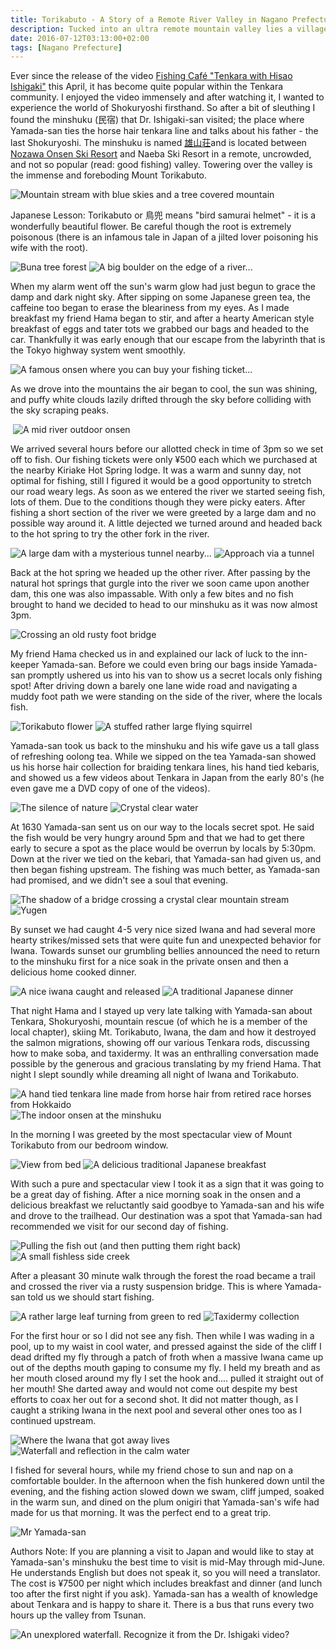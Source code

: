 ```yaml
---
title: Torikabuto - A Story of a Remote River Valley in Nagano Prefecture
description: Tucked into an ultra remote mountain valley lies a village that time forgot. Coursing through this utopia are a plethora of keiryu teeming with trout...
date: 2016-07-12T03:13:00+02:00
tags: [Nagano Prefecture]
---
```

<div class="text-lg mt-2">
<p class="mb-2">Ever since the release of the video <a href="https://www.fishingvision.ch/media/fishing-caf%C3%A9-%22tenkara-with-hisao-ishigaki%22/45315/feature" target="_blank" rel="noopener">Fishing Café "Tenkara with Hisao Ishigaki"</a> this April, it has become quite popular within the Tenkara community. I enjoyed the video immensely and after watching it, I wanted to experience the world of Shokuryoshi firsthand. So after a bit of sleuthing I found the minshuku (民宿) that Dr. Ishigaki-san visited; the place where Yamada-san ties the horse hair tenkara line and talks about his father - the last Shokuryoshi. The minshuku is named <a href="https://sakae-akiyamago.com/stay/324/" target="_blank" rel="noopener">雄山荘</a>and is located between <a href="https://www.fallfishtenkara.com/nozawa-onsen-fire-festival/" target="_blank" rel="noopener">Nozawa Onsen Ski Resort</a> and Naeba Ski Resort in a remote, uncrowded, and not so popular (read: good fishing) valley. Towering over the valley is the immense and foreboding Mount Torikabuto.</p>

<img class="w-8/12 rounded-lg shadow-lg mx-auto" src="https://fallfish-tenkara-images.s3-us-west-1.amazonaws.com/FfT+-+Torikabuto/wayama+sakai-tori+kabuto-tenkara-nagano+prefecture-shokuriyoshi-blue+skies.JPG" alt="Mountain stream with blue skies and a tree covered mountain" />

<p class="mt-2 mb-2 font-medium italic">Japanese Lesson: Torikabuto or 鳥兜 means "bird samurai helmet" - it is a wonderfully beautiful flower. Be careful though the root is extremely poisonous (there is an infamous tale in Japan of a jilted lover poisoning his wife with the root).</p>

<img class="w-8/12 rounded-lg shadow-lg mx-auto" src="https://fallfish-tenkara-images.s3-us-west-1.amazonaws.com/FfT+-+Torikabuto/wayama+sakai-tori+kabuto-tenkara-nagano+prefecture-shokuriyoshi-bog.JPG" alt="Buna tree forest" />

<img class="w-8/12 rounded-lg shadow-lg mx-auto" src="https://fallfish-tenkara-images.s3-us-west-1.amazonaws.com/FfT+-+Torikabuto/wayama+sakai-tori+kabuto-tenkara-nagano+prefecture-shokuriyoshi-boulder.JPG" alt="A big boulder on the edge of a river..." />

<p class="mt-2 mb-2">When my alarm went off the sun's warm glow had just begun to grace the damp and dark night sky. After sipping on some Japanese green tea, the caffeine too began to erase the bleariness from my eyes. As I made breakfast my friend Hama began to stir, and after a hearty American style breakfast of eggs and tater tots we grabbed our bags and headed to the car. Thankfully it was early enough that our escape from the labyrinth that is the Tokyo highway system went smoothly.</p>

<img class="w-8/12 rounded-lg shadow-lg mx-auto" src="https://fallfish-tenkara-images.s3-us-west-1.amazonaws.com/FfT+-+Torikabuto/wayama+sakai-tori+kabuto-tenkara-nagano+prefecture-shokuriyoshi-Kiriake+Hot+Spring.JPG" alt="A famous onsen where you can buy your fishing ticket..." />

<img class="w-8/12 rounded-lg shadow-lg mx-auto" src="https://fallfish-tenkara-images.s3-us-west-1.amazonaws.com/FfT+-+Torikabuto/wayama+sakai-tori+kabuto-tenkara-nagano+prefecture-shokuriyoshi-minshuku.JPG" alt="" />

<p class="mt-2 mb-2">As we drove into the mountains the air began to cool, the sun was shining, and puffy white clouds lazily drifted through the sky before colliding with the sky scraping peaks.</p>

<img class="w-8/12 rounded-lg shadow-lg mx-auto" src="https://fallfish-tenkara-images.s3-us-west-1.amazonaws.com/FfT+-+Torikabuto/wayama+sakai-tori+kabuto-tenkara-nagano+prefecture-shokuriyoshi-Koakasawa+Sakai.JPG" alt="" />

<img class="w-8/12 rounded-lg shadow-lg mx-auto" src="https://fallfish-tenkara-images.s3-us-west-1.amazonaws.com/FfT+-+Torikabuto/wayama+sakai-tori+kabuto-tenkara-nagano+prefecture-shokuriyoshi-river+onsen.JPG" alt="A mid river outdoor onsen" />

<p class="mt-2 mb-2">We arrived several hours before our allotted check in time of 3pm so we set off to fish. Our fishing tickets were only ¥500 each which we purchased at the nearby Kiriake Hot Spring lodge. It was a warm and sunny day, not optimal for fishing, still I figured it would be a good opportunity to stretch our road weary legs. As soon as we entered the river we started seeing fish, lots of them. Due to the conditions though they were picky eaters. After fishing a short section of the river we were greeted by a large dam and no possible way around it. A little dejected we turned around and headed back to the hot spring to try the other fork in the river.</p>

<img class="w-8/12 rounded-lg shadow-lg mx-auto" src="https://fallfish-tenkara-images.s3-us-west-1.amazonaws.com/FfT+-+Torikabuto/wayama+sakai-tori+kabuto-tenkara-nagano+prefecture-shokuriyoshi-dam.JPG" alt="A large dam with a mysterious tunnel nearby..." />

<img class="w-8/12 rounded-lg shadow-lg mx-auto" src="https://fallfish-tenkara-images.s3-us-west-1.amazonaws.com/FfT+-+Torikabuto/wayama+sakai-tori+kabuto-tenkara-nagano+prefecture-shokuriyoshi-tunnel.JPG" alt="Approach via a tunnel" />

<p class="mt-2 mb-2">Back at the hot spring we headed up the other river. After passing by the natural hot springs that gurgle into the river we soon came upon another dam, this one was also impassable. With only a few bites and no fish brought to hand we decided to head to our minshuku as it was now almost 3pm.</p>

<img class="w-8/12 rounded-lg shadow-lg mx-auto" src="https://fallfish-tenkara-images.s3-us-west-1.amazonaws.com/FfT+-+Torikabuto/wayama+sakai-tori+kabuto-tenkara-nagano+prefecture-shokuriyoshi-foot+bridge.JPG" alt="Crossing an old rusty foot bridge" />

<p class="mt-2 mb-2">My friend Hama checked us in and explained our lack of luck to the inn-keeper Yamada-san. Before we could even bring our bags inside Yamada-san promptly ushered us into his van to show us a secret locals only fishing spot! After driving down a barely one lane wide road and navigating a muddy foot path we were standing on the side of the river, where the locals fish.</p>

<img class="w-8/12 rounded-lg shadow-lg mx-auto" src="https://fallfish-tenkara-images.s3-us-west-1.amazonaws.com/FfT+-+Torikabuto/wayama+sakai-tori+kabuto-tenkara-nagano+prefecture-shokuriyoshi-tori+kabuto+flowers.JPG" alt="Torikabuto flower" />

<img class="w-8/12 rounded-lg shadow-lg mx-auto" src="https://fallfish-tenkara-images.s3-us-west-1.amazonaws.com/FfT+-+Torikabuto/wayama+sakai-tori+kabuto-tenkara-nagano+prefecture-shokuriyoshi-flying+squirel.JPG" alt="A stuffed rather large flying squirrel" />

<p class="mt-2 mb-2">Yamada-san took us back to the minshuku and his wife gave us a tall glass of refreshing oolong tea. While we sipped on the tea Yamada-san showed us his horse hair collection for braiding tenkara lines, his hand tied kebaris, and showed us a few videos about Tenkara in Japan from the early 80's (he even gave me a DVD copy of one of the videos).</p>

<img class="w-8/12 rounded-lg shadow-lg mx-auto" src="https://fallfish-tenkara-images.s3-us-west-1.amazonaws.com/FfT+-+Torikabuto/wayama+sakai-tori+kabuto-tenkara-nagano+prefecture-shokuriyoshi-mountain+and+stream.JPG" alt="The silence of nature" />

<img class="w-8/12 rounded-lg shadow-lg mx-auto" src="https://fallfish-tenkara-images.s3-us-west-1.amazonaws.com/FfT+-+Torikabuto/wayama+sakai-tori+kabuto-tenkara-nagano+prefecture-shokuriyoshi-turquoise+water.JPG" alt="Crystal clear water" />

<p class="mt-2 mb-2">At 1630 Yamada-san sent us on our way to the locals secret spot. He said the fish would be very hungry around 5pm and that we had to get there early to secure a spot as the place would be overrun by locals by 5:30pm. Down at the river we tied on the kebari, that Yamada-san had given us, and then began fishing upstream. The fishing was much better, as Yamada-san had promised, and we didn't see a soul that evening.</p>

<img class="w-8/12 rounded-lg shadow-lg mx-auto" src="https://fallfish-tenkara-images.s3-us-west-1.amazonaws.com/FfT+-+Torikabuto/wayama+sakai-tori+kabuto-tenkara-nagano+prefecture-shokuriyoshi-bridge+shadow.JPG" alt="The shadow of a bridge crossing a crystal clear mountain stream" />

<img class="w-8/12 rounded-lg shadow-lg mx-auto" src="https://fallfish-tenkara-images.s3-us-west-1.amazonaws.com/FfT+-+Torikabuto/wayama+sakai-tori+kabuto-tenkara-nagano+prefecture-shokuriyoshi-peaceful+pool.JPG" alt="Yugen" />

<p class="mt-2 mb-2">By sunset we had caught 4-5 very nice sized Iwana and had several more hearty strikes/missed sets that were quite fun and unexpected behavior for Iwana. Towards sunset our grumbling bellies announced the need to return to the minshuku first for a nice soak in the private onsen and then a delicious home cooked dinner.</p>

<img class="w-8/12 rounded-lg shadow-lg mx-auto" src="https://fallfish-tenkara-images.s3-us-west-1.amazonaws.com/FfT+-+Torikabuto/wayama+sakai-tori+kabuto-tenkara-nagano+prefecture-shokuriyoshi-iwana.JPG" alt="A nice iwana caught and released" />

<img class="w-8/12 rounded-lg shadow-lg mx-auto" src="https://fallfish-tenkara-images.s3-us-west-1.amazonaws.com/FfT+-+Torikabuto/wayama+sakai-tori+kabuto-tenkara-nagano+prefecture-shokuriyoshi-dinner.JPG" alt="A traditional Japanese dinner" />

<p class="mt-2 mb-2">That night Hama and I stayed up very late talking with Yamada-san about Tenkara, Shokuryoshi, mountain rescue (of which he is a member of the local chapter), skiing Mt. Torikabuto, Iwana, the dam and how it destroyed the salmon migrations, showing off our various Tenkara rods, discussing how to make soba, and taxidermy. It was an enthralling conversation made possible by the generous and gracious translating by my friend Hama. That night I slept soundly while dreaming all night of Iwana and Torikabuto.</p>

<img class="w-8/12 rounded-lg shadow-lg mx-auto" src="https://fallfish-tenkara-images.s3-us-west-1.amazonaws.com/FfT+-+Torikabuto/wayama+sakai-tori+kabuto-tenkara-nagano+prefecture-shokuriyoshi-horse+hair+tenkara+line.JPG" alt="A hand tied tenkara line made from horse hair from retired race horses from Hokkaido" />

<img class="w-8/12 rounded-lg shadow-lg mx-auto" src="https://fallfish-tenkara-images.s3-us-west-1.amazonaws.com/FfT+-+Torikabuto/wayama+sakai-tori+kabuto-tenkara-nagano+prefecture-shokuriyoshi-onsen.JPG" alt="The indoor onsen at the minshuku" />

<p class="mt-2 mb-2">In the morning I was greeted by the most spectacular view of Mount Torikabuto from our bedroom window.</p>

<img class="w-8/12 rounded-lg shadow-lg mx-auto" src="https://fallfish-tenkara-images.s3-us-west-1.amazonaws.com/FfT+-+Torikabuto/wayama+sakai-tori+kabuto-tenkara-nagano+prefecture-shokuriyoshi-veiw+from+bed.JPG" alt="View from bed" />

<img class="w-8/12 rounded-lg shadow-lg mx-auto" src="https://fallfish-tenkara-images.s3-us-west-1.amazonaws.com/FfT+-+Torikabuto/wayama+sakai-tori+kabuto-tenkara-nagano+prefecture-shokuriyoshi-breakfast.JPG" alt="A delicious traditional Japanese breakfast" />

<p class="mt-2 mb-2">With such a pure and spectacular view I took it as a sign that it was going to be a great day of fishing. After a nice morning soak in the onsen and a delicious breakfast we reluctantly said goodbye to Yamada-san and his wife and drove to the trailhead. Our destination was a spot that Yamada-san had recommended we visit for our second day of fishing.</p>

<img class="w-8/12 rounded-lg shadow-lg mx-auto" src="https://fallfish-tenkara-images.s3-us-west-1.amazonaws.com/FfT+-+Torikabuto/wayama+sakai-tori+kabuto-tenkara-nagano+prefecture-shokuriyoshi-keiryu.JPG" alt="Pulling the fish out (and then putting them right back)" />

<img class="w-8/12 rounded-lg shadow-lg mx-auto" src="https://fallfish-tenkara-images.s3-us-west-1.amazonaws.com/FfT+-+Torikabuto/wayama+sakai-tori+kabuto-tenkara-nagano+prefecture-shokuriyoshi-sawanobori.JPG" alt="A small fishless side creek" />

<p class="mt-2 mb-2">After a pleasant 30 minute walk through the forest the road became a trail and crossed the river via a rusty suspension bridge. This is where Yamada-san told us we should start fishing.</p>

<img class="w-8/12 rounded-lg shadow-lg mx-auto" src="https://fallfish-tenkara-images.s3-us-west-1.amazonaws.com/FfT+-+Torikabuto/wayama+sakai-tori+kabuto-tenkara-nagano+prefecture-shokuriyoshi-red+leaf.JPG" alt="A rather large leaf turning from green to red" />

<img class="w-8/12 rounded-lg shadow-lg mx-auto" src="https://fallfish-tenkara-images.s3-us-west-1.amazonaws.com/FfT+-+Torikabuto/wayama+sakai-tori+kabuto-tenkara-nagano+prefecture-shokuriyoshi-taxidermy+and+bowl+making.JPG" alt="Taxidermy collection" />

<p class="mt-2 mb-2">For the first hour or so I did not see any fish. Then while I was wading in a pool, up to my waist in cool water, and pressed against the side of the cliff I dead drifted my fly through a patch of froth when a massive Iwana came up out of the depths mouth gaping to consume my fly. I held my breath and as her mouth closed around my fly I set the hook and.... pulled it straight out of her mouth! She darted away and would not come out despite my best efforts to coax her out for a second shot. It did not matter though, as I caught a striking Iwana in the next pool and several other ones too as I continued upstream.</p>

<img class="w-8/12 rounded-lg shadow-lg mx-auto" src="https://fallfish-tenkara-images.s3-us-west-1.amazonaws.com/FfT+-+Torikabuto/wayama+sakai-tori+kabuto-tenkara-nagano+prefecture-shokuriyoshi-cliff.JPG" alt="Where the Iwana that got away lives" />

<img class="w-8/12 rounded-lg shadow-lg mx-auto" src="https://fallfish-tenkara-images.s3-us-west-1.amazonaws.com/FfT+-+Torikabuto/wayama+sakai-tori+kabuto-tenkara-nagano+prefecture-shokuriyoshi-waterfall+reflection.JPG" alt="Waterfall and reflection in the calm water" />

<p class="mt-2 mb-2">I fished for several hours, while my friend chose to sun and nap on a comfortable boulder. In the afternoon when the fish hunkered down until the evening, and the fishing action slowed down we swam, cliff jumped, soaked in the warm sun, and dined on the plum onigiri that Yamada-san's wife had made for us that morning. It was the perfect end to a great trip.</p>

<img class="w-8/12 rounded-lg shadow-lg mx-auto" src="https://fallfish-tenkara-images.s3-us-west-1.amazonaws.com/FfT+-+Torikabuto/wayama+sakai-tori+kabuto-tenkara-nagano+prefecture-shokuriyoshi-yamadasan.JPG" alt="Mr Yamada-san" />

<p class="mt-2 mb-2">Authors Note: If you are planning a visit to Japan and would like to stay at Yamada-san's minshuku the best time to visit is mid-May through mid-June. He understands English but does not speak it, so you will need a translator. The cost is ¥7500 per night which includes breakfast and dinner (and lunch too after the first night if you ask). Yamada-san has a wealth of knowledge about Tenkara and is happy to share it. There is a bus that runs every two hours up the valley from Tsunan.</p>

<img class="w-8/12 rounded-lg shadow-lg mx-auto" src="https://fallfish-tenkara-images.s3-us-west-1.amazonaws.com/FfT+-+Torikabuto/wayama+sakai-tori+kabuto-tenkara-nagano+prefecture-shokuriyoshi-waterfall+2.JPG" alt="An unexplored waterfall. Recognize it from the Dr. Ishigaki video?" />
</div>